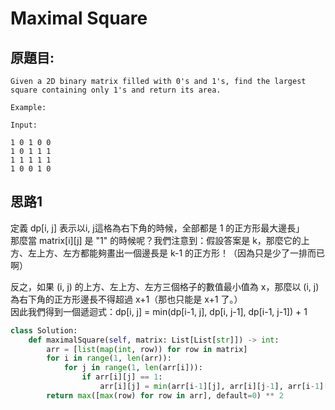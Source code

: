 # Maximal Square


## 原題目:
```
Given a 2D binary matrix filled with 0's and 1's, find the largest square containing only 1's and return its area.

Example:

Input: 

1 0 1 0 0
1 0 1 1 1
1 1 1 1 1
1 0 0 1 0
```

## 思路1 
定義 dp[i, j] 表示以i, j這格為右下角的時候，全部都是 1 的正方形最大邊長」<br>
那麼當 matrix[i][j] 是 "1" 的時候呢？我們注意到：假設答案是 k，那麼它的上方、左上方、左方都能夠畫出一個邊長是 k-1 的正方形！（因為只是少了一排而已啊）<br>

反之，如果 (i, j) 的上方、左上方、左方三個格子的數值最小值為 x，那麼以 (i, j) 為右下角的正方形邊長不得超過 x+1（那也只能是 x+1 了。）<br>
因此我們得到一個遞迴式：dp[i, j] = min(dp[i-1, j], dp[i, j-1], dp[i-1, j-1]) + 1<br>




``` python
class Solution:
    def maximalSquare(self, matrix: List[List[str]]) -> int: 
        arr = [list(map(int, row)) for row in matrix]
        for i in range(1, len(arr)):
            for j in range(1, len(arr[i])):
                if arr[i][j] == 1:
                    arr[i][j] = min(arr[i-1][j], arr[i][j-1], arr[i-1][j-1]) + 1
        return max([max(row) for row in arr], default=0) ** 2
```  









